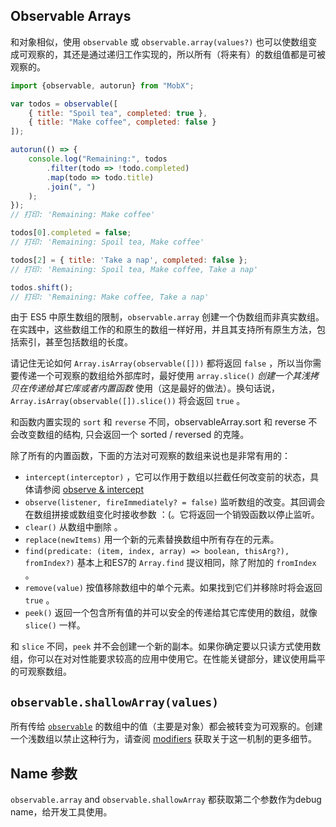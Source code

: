 ## Observable Arrays

和对象相似，使用 `observable` 或 `observable.array(values?)` 也可以使数组变成可观察的，其还是通过递归工作实现的，所以所有（将来有）的数组值都是可被观察的。


```javascript
import {observable, autorun} from "MobX";

var todos = observable([
	{ title: "Spoil tea", completed: true },
	{ title: "Make coffee", completed: false }
]);

autorun(() => {
	console.log("Remaining:", todos
		.filter(todo => !todo.completed)
		.map(todo => todo.title)
		.join(", ")
	);
});
// 打印: 'Remaining: Make coffee'

todos[0].completed = false;
// 打印: 'Remaining: Spoil tea, Make coffee'

todos[2] = { title: 'Take a nap', completed: false };
// 打印: 'Remaining: Spoil tea, Make coffee, Take a nap'

todos.shift();
// 打印: 'Remaining: Make coffee, Take a nap'
```


由于 ES5 中原生数组的限制，`observable.array` 创建一个伪数组而非真实数组。在实践中，这些数组工作的和原生的数组一样好用，并且其支持所有原生方法，包括索引，甚至包括数组的长度。


请记住无论如何 `Array.isArray(observable([]))` 都将返回 `false` ，所以当你需要传递一个可观察的数组给外部库时，最好使用 `array.slice()` _创建一个其浅拷贝在传递给其它库或者内置函数_ 使用（这是最好的做法）。换句话说， `Array.isArray(observable([]).slice())` 将会返回 `true` 。

和函数内置实现的 `sort` 和 `reverse` 不同，observableArray.sort 和 reverse 不会改变数组的结构, 只会返回一个 sorted / reversed 的克隆。

除了所有的内置函数，下面的方法对可观察的数组来说也是非常有用的：

* `intercept(interceptor)` ，它可以作用于数组以拦截任何改变前的状态，具体请参阅 [observe & intercept](observe.md) 
* `observe(listener, fireImmediately? = false)` 监听数组的改变。其回调会在数组拼接或数组变化时接收参数 ：(。它将返回一个销毁函数以停止监听。
* `clear()` 从数组中删除 。
* `replace(newItems)` 用一个新的元素替换数组中所有存在的元素。
* `find(predicate: (item, index, array) => boolean, thisArg?), fromIndex?)` 基本上和ES7的 `Array.find` 提议相同，除了附加的 `fromIndex` 。
* `remove(value)` 按值移除数组中的单个元素。如果找到它们并移除时将会返回 `true` 。
* `peek()` 返回一个包含所有值的并可以安全的传递给其它库使用的数组，就像 `slice()` 一样。

和 `slice` 不同，`peek` 并不会创建一个新的副本。如果你确定要以只读方式使用数组，你可以在对对性能要求较高的应用中使用它。在性能关键部分，建议使用扁平的可观察数组。


## `observable.shallowArray(values)`

所有传给 [`observable`](observable.md) 的数组中的值（主要是对象）都会被转变为可观察的。创建一个浅数组以禁止这种行为，请查阅 [modifiers](modifiers.md) 获取关于这一机制的更多细节。


## Name 参数

`observable.array` and `observable.shallowArray` 都获取第二个参数作为debug name，给开发工具使用。

